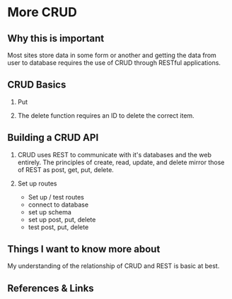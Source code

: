 # More CRUD

## Why this is important

Most sites store data in some form or another and getting the data from user to database requires the use of CRUD through RESTful applications.

## CRUD Basics

1.  Put

2.  The delete function requires an ID to delete the correct item.

## Building a CRUD API

1.  CRUD uses REST to communicate with it's databases and the web entirely.  The principles of create, read, update, and delete mirror those of REST as post, get, put, delete.

2.  Set up routes
    - Set up / test routes 
    - connect to database
    - set up schema
    - set up post, put, delete
    - test post, put, delete

## Things I want to know more about

My understanding of the relationship of CRUD and REST is basic at best.

## References & Links
